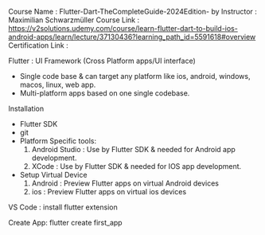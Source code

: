 Course Name : Flutter-Dart-TheCompleteGuide-2024Edition- by
Instructor : Maximilian Schwarzmüller
Course Link : https://v2solutions.udemy.com/course/learn-flutter-dart-to-build-ios-android-apps/learn/lecture/37130436?learning_path_id=5591618#overview
Certification Link :

Flutter : UI Framework (Cross Platform apps/UI interface)

- Single code base & can target any platform like ios, android, windows, macos, linux, web app.
- Multi-platform apps based on one single codebase.

Installation

- Flutter SDK
- git
- Platform Specific tools:
  1. Android Studio : Use by Flutter SDK & needed for Android app development.
  2. XCode : Use by Flutter SDK & needed for IOS app development.
- Setup Virtual Device
  1. Android : Preview Flutter apps on virtual Android devices
  2. ios : Preview Flutter apps on virtual ios devices
 
VS Code : install flutter extension

Create App:
flutter create first_app
  

